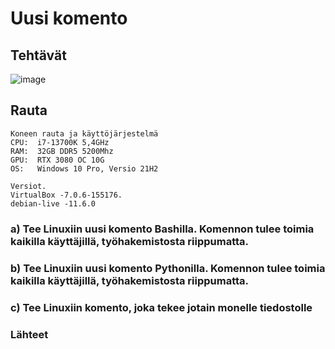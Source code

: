 # Uusi komento 

## Tehtävät
![image](https://user-images.githubusercontent.com/122887067/224541297-5a059431-7609-414e-bb23-8c6913d859bf.png)



## Rauta

    Koneen rauta ja käyttöjärjestelmä
    CPU:  i7-13700K 5,4GHz
    RAM:  32GB DDR5 5200Mhz
    GPU:  RTX 3080 OC 10G
    OS:   Windows 10 Pro, Versio 21H2
    
    Versiot. 
    VirtualBox -7.0.6-155176.
    debian-live -11.6.0

### a) Tee Linuxiin uusi komento Bashilla. Komennon tulee toimia kaikilla käyttäjillä, työhakemistosta riippumatta. 

### b) Tee Linuxiin uusi komento Pythonilla. Komennon tulee toimia kaikilla käyttäjillä, työhakemistosta riippumatta.


### c) Tee Linuxiin komento, joka tekee jotain monelle tiedostolle

### Lähteet
